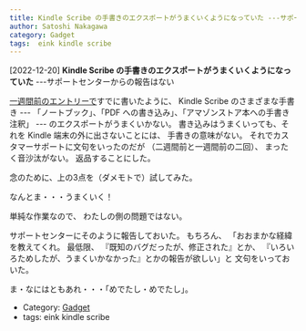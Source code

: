 ```yaml
---
title: Kindle Scribe の手書きのエクスポートがうまくいくようになっていた ---サポートセンターからの報告はない
author: Satoshi Nakagawa
category: Gadget
tags:  eink kindle scribe
---
```


[2022-12-20] **Kindle Scribe の手書きのエクスポートがうまくいくようになっていた**  ---サポートセンターからの報告はない

 [一週間前のエントリーで](2022-12-14-1.html)すでに書いたように、
Kindle Scribe のさまざまな手書き ---
「ノートブック」、「PDF への書き込み」、「アマゾンストア本への手書き注釈」 ---
のエクスポートがうまくいかない。
書き込みはうまくいっても、それを Kindle 端末の外に出さないことには、
手書きの意味がない。
それでカスタマーサポートに文句をいったのだが
（二週間前と一週間前の二回）、
まったく音沙汰がない。
返品することにした。

 念のために、上の3点を（ダメモトで）試してみた。

 なんとま・・・うまくいく！

 単純な作業なので、
わたしの側の問題ではない。

 サポートセンターにそのように報告しておいた。
もちろん、
「おおまかな経緯を教えてくれ。
最低限、
『既知のバグだったが、修正された』とか、
『いろいろためしたが、うまくいかなかった』とかの報告が欲しい」と
文句をいっておいた。

 ま・なにはともあれ・・・「めでたし・めでたし」。

- Category: [Gadget](https://merapano.github.io/categories.html#Gadget)
- tags:  eink kindle scribe
